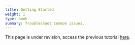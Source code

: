 ```yaml
---
title: Getting Started
weight: 1
type: book
summary: Troubleshoot common issues.
---
```


This page is under revision, access the previous tutorial [here](https://langcog.github.io/metalab2/documentation.html).
